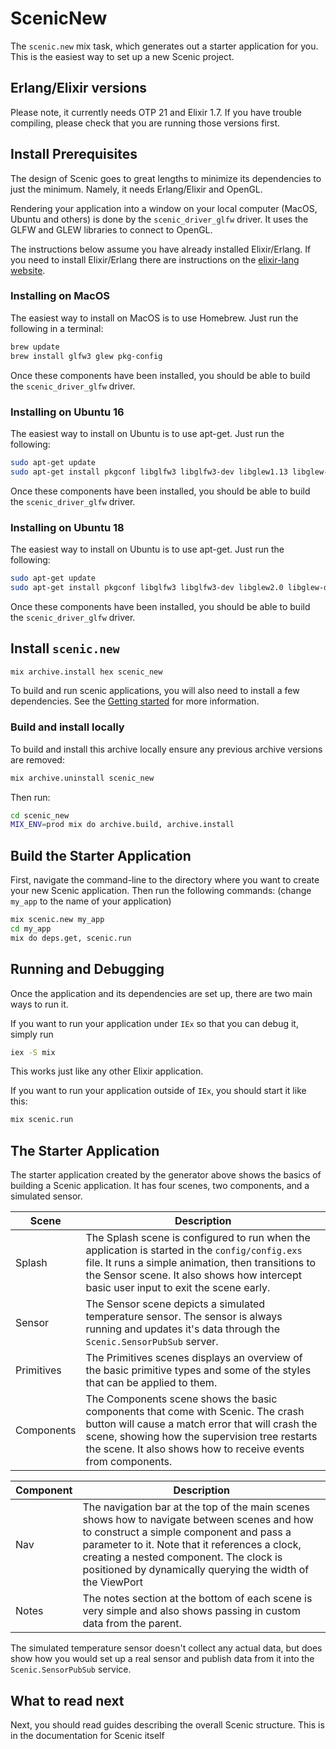 # ScenicNew

The `scenic.new` mix task, which generates out a starter application for you.
This is the easiest way to set up a new Scenic project.

## Erlang/Elixir versions

Please note, it currently needs OTP 21 and Elixir 1.7. If you have trouble
compiling, please check that you are running those versions first.

## Install Prerequisites

The design of Scenic goes to great lengths to minimize its dependencies to just
the minimum. Namely, it needs Erlang/Elixir and OpenGL.

Rendering your application into a window on your local computer (MacOS, Ubuntu
and others) is done by the `scenic_driver_glfw` driver. It uses the GLFW and
GLEW libraries to connect to OpenGL.

The instructions below assume you have already installed Elixir/Erlang. If you
need to install Elixir/Erlang there are instructions on the [elixir-lang
website](https://elixir-lang.org/install.html).

### Installing on MacOS

The easiest way to install on MacOS is to use Homebrew. Just run the following
in a terminal:

```bash
brew update
brew install glfw3 glew pkg-config
```

Once these components have been installed, you should be able to build the
`scenic_driver_glfw` driver.

### Installing on Ubuntu 16

The easiest way to install on Ubuntu is to use apt-get. Just run the following:

```bash
sudo apt-get update
sudo apt-get install pkgconf libglfw3 libglfw3-dev libglew1.13 libglew-dev
```

Once these components have been installed, you should be able to build the
`scenic_driver_glfw` driver.

### Installing on Ubuntu 18

The easiest way to install on Ubuntu is to use apt-get. Just run the following:

```bash
sudo apt-get update
sudo apt-get install pkgconf libglfw3 libglfw3-dev libglew2.0 libglew-dev
```

Once these components have been installed, you should be able to build the
`scenic_driver_glfw` driver.

## Install `scenic.new`

```bash
mix archive.install hex scenic_new
```

To build and run scenic applications, you will also need to install a few
dependencies. See the [Getting
started](https://hexdocs.pm/scenic/getting_started.html#install-dependencies)
for more information.

### Build and install locally

To build and install this archive locally ensure any previous archive versions
are removed:

```bash
mix archive.uninstall scenic_new
```

Then run:

```bash
cd scenic_new
MIX_ENV=prod mix do archive.build, archive.install
```

## Build the Starter Application

First, navigate the command-line to the directory where you want to create your
new Scenic application. Then run the following commands: (change `my_app` to
the name of your application)

```bash
mix scenic.new my_app
cd my_app
mix do deps.get, scenic.run
```

## Running and Debugging

Once the application and its dependencies are set up, there are two main ways
to run it.

If you want to run your application under `IEx` so that you can debug it,
simply run

```bash
iex -S mix
```

This works just like any other Elixir application.

If you want to run your application outside of `IEx`, you should start it like
this:

```bash
mix scenic.run
```

## The Starter Application

The starter application created by the generator above shows the basics of
building a Scenic application. It has four scenes, two components, and a
simulated sensor.

Scene | Description
--- | ---
Splash | The Splash scene is configured to run when the application is started in the `config/config.exs` file. It runs a simple animation, then transitions to the Sensor scene. It also shows how intercept basic user input to exit the scene early.
Sensor | The Sensor scene depicts a simulated temperature sensor. The sensor is always running and updates it's data through the `Scenic.SensorPubSub` server.
Primitives | The Primitives scenes displays an overview of the basic primitive types and some of the styles that can be applied to them.
Components | The Components scene shows the basic components that come with Scenic. The crash button will cause a match error that will crash the scene, showing how the supervision tree restarts the scene. It also shows how to receive events from components.

Component | Description
--- | ---
Nav | The navigation bar at the top of the main scenes shows how to navigate between scenes and how to construct a simple component and pass a parameter to it. Note that it references a clock, creating a nested component. The clock is positioned by dynamically querying the width of the ViewPort
Notes | The notes section at the bottom of each scene is very simple and also shows passing in custom data from the parent.

The simulated temperature sensor doesn't collect any actual data, but does show
how you would set up a real sensor and publish data from it into the
`Scenic.SensorPubSub` service.

## What to read next

Next, you should read guides describing the overall Scenic structure. This is
in the documentation for Scenic itself
